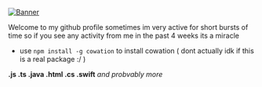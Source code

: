 [![Banner](https://cdn.discordapp.com/attachments/841072320532709376/926728130767487036/banner.svg)](https://knoddy.me)

Welcome to my github profile
sometimes im very active for short bursts of time so if you see any activity from me in the past 4 weeks its a miracle
 - use `npm install -g cowation` to install cowation ( dont actually idk if this is a real package :/ )

**.js .ts .java .html .cs .swift**
*and probvably more*
